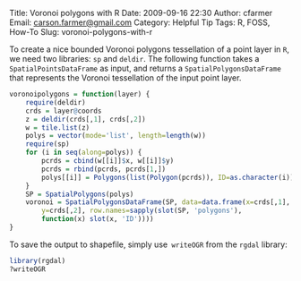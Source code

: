 Title: Voronoi polygons with R
Date: 2009-09-16 22:30
Author: cfarmer
Email: carson.farmer@gmail.com
Category: Helpful Tip
Tags: R, FOSS, How-To
Slug: voronoi-polygons-with-r

To create a nice bounded Voronoi polygons tessellation of a point layer
in `R`, we need two libraries: `sp` and `deldir`. The following function
takes a `SpatialPointsDataFrame` as input, and returns a
`SpatialPolygonsDataFrame` that represents the Voronoi tessellation of
the input point layer.
<!--more-->

```r
voronoipolygons = function(layer) {
    require(deldir)
    crds = layer@coords
    z = deldir(crds[,1], crds[,2])
    w = tile.list(z)
    polys = vector(mode='list', length=length(w))
    require(sp)
    for (i in seq(along=polys)) {
        pcrds = cbind(w[[i]]$x, w[[i]]$y)
        pcrds = rbind(pcrds, pcrds[1,])
        polys[[i]] = Polygons(list(Polygon(pcrds)), ID=as.character(i))
    }
    SP = SpatialPolygons(polys)
    voronoi = SpatialPolygonsDataFrame(SP, data=data.frame(x=crds[,1], 
        y=crds[,2], row.names=sapply(slot(SP, 'polygons'), 
        function(x) slot(x, 'ID'))))
}
```

To save the output to shapefile, simply use` writeOGR` from the `rgdal`
library:
```r
library(rgdal)
?writeOGR
```

